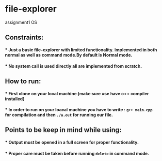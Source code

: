 # file-explorer
assignment1 OS

## Constraints:

#### * Just a basic file-explorer with limited functionality. Implemented in both normal as well as command mode.By default is Normal mode.
#### * No system call is used directly all are implemented from scratch.

## How to run:
#### * First clone on your local machine (make sure use have c++ compiler installed)
#### * In order to run on your loacal machine you have to write  : `g++ main.cpp` for compilation and then `./a.out` for running our file. 

## Points to be keep in mind while using:
#### * Output must be opened in a full screen for proper functionality.
#### * Proper care must be taken before running `delete` in command mode.

